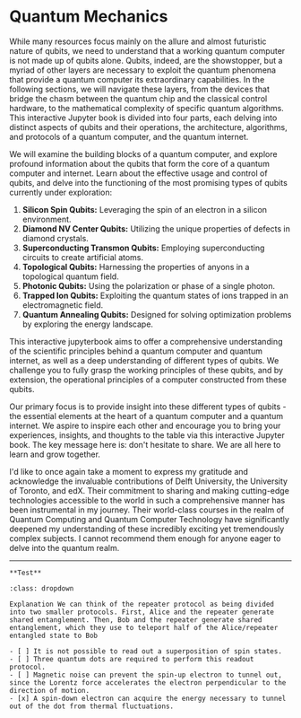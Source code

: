 # Quantum Mechanics

While many resources focus mainly on the allure and almost futuristic nature of qubits, we need to understand that a working quantum computer is not made up of qubits alone. Qubits, indeed, are the showstopper, but a myriad of other layers are necessary to exploit the quantum phenomena that provide a quantum computer its extraordinary capabilities. In the following sections, we will navigate these layers, from the devices that bridge the chasm between the quantum chip and the classical control hardware, to the mathematical complexity of specific quantum algorithms. This interactive Jupyter book is divided into four parts, each delving into distinct aspects of qubits and their operations, the architecture, algorithms, and protocols of a quantum computer, and the quantum internet.

We will examine the building blocks of a quantum computer, and explore profound information about the qubits that form the core of a quantum computer and internet. Learn about the effective usage and control of qubits, and delve into the functioning of the most promising types of qubits currently under exploration:

1. **Silicon Spin Qubits:** Leveraging the spin of an electron in a silicon environment.
2. **Diamond NV Center Qubits:** Utilizing the unique properties of defects in diamond crystals.
3. **Superconducting Transmon Qubits:** Employing superconducting circuits to create artificial atoms.
4. **Topological Qubits:** Harnessing the properties of anyons in a topological quantum field.
5. **Photonic Qubits:** Using the polarization or phase of a single photon.
6. **Trapped Ion Qubits:** Exploiting the quantum states of ions trapped in an electromagnetic field.
7. **Quantum Annealing Qubits:** Designed for solving optimization problems by exploring the energy landscape.

This interactive jupyterbook aims to offer a comprehensive understanding of the scientific principles behind a quantum computer and quantum internet, as well as a deep understanding of different types of qubits. We challenge you to fully grasp the working principles of these qubits, and by extension, the operational principles of a computer constructed from these qubits.

Our primary focus is to provide insight into these different types of qubits - the essential elements at the heart of a quantum computer and a quantum internet. We aspire to inspire each other and encourage you to bring your experiences, insights, and thoughts to the table via this interactive Jupyter book. The key message here is: don't hesitate to share. We are all here to learn and grow together.

I'd like to once again take a moment to express my gratitude and acknowledge the invaluable contributions of Delft University, the University of Toronto, and edX. Their commitment to sharing and making cutting-edge technologies accessible to the world in such a comprehensive manner has been instrumental in my journey. Their world-class courses in the realm of Quantum Computing and Quantum Computer Technology have significantly deepened my understanding of these incredibly exciting yet tremendously complex subjects. I cannot recommend them enough for anyone eager to delve into the quantum realm.

---

`**Test**`

```{admonition} Test Explanation
:class: dropdown

Explanation We can think of the repeater protocol as being divided into two smaller protocols. First, Alice and the repeater generate shared entanglement. Then, Bob and the repeater generate shared entanglement, which they use to teleport half of the Alice/repeater entangled state to Bob

- [ ] It is not possible to read out a superposition of spin states.
- [ ] Three quantum dots are required to perform this readout protocol.
- [ ] Magnetic noise can prevent the spin-up electron to tunnel out, since the Lorentz force accelerates the electron perpendicular to the direction of motion.
- [x] A spin-down electron can acquire the energy necessary to tunnel out of the dot from thermal fluctuations.
```

